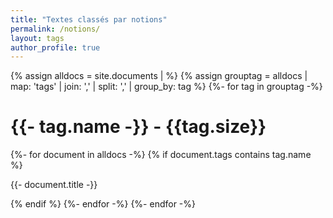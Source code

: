 ```yaml
---
title: "Textes classés par notions"
permalink: /notions/
layout: tags
author_profile: true
---
```


{% assign alldocs = site.documents | <additional standard filtering and sorting> %}	
{% assign grouptag =  alldocs | map: 'tags' | join: ','  | split: ','  | group_by: tag %}
{%- for tag in grouptag -%}
    <h1>{{- tag.name -}} - {{tag.size}}</h1>
	{%- for document in alldocs -%}
    	{% if document.tags contains tag.name %}
        	 <p>{{- document.title -}}</p>
		 {% endif %}
    {%- endfor -%}
{%- endfor -%}